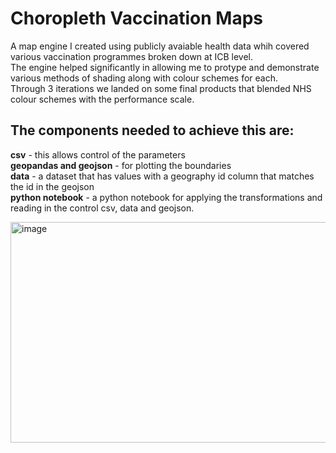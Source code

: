# Choropleth Vaccination Maps

A map engine I created using publicly avaiable health data whih covered various vaccination programmes broken down at ICB level. <br>
The engine helped significantly in allowing me to protype and demonstrate various methods of shading along with colour schemes for each. <br> 
Through 3 iterations we landed on some final products that blended NHS colour schemes with the performance scale. <br>

## The components needed to achieve this are: <br>
**csv** - this allows control of the parameters <br>
**geopandas and geojson** - for plotting the boundaries <br>
**data**  - a dataset that has values with a geography id column that matches the id in the geojson <br>
**python notebook** - a python notebook for applying the transformations and reading in the control csv, data and geojson. <br>



<img width="529" height="353" alt="image" src="https://github.com/user-attachments/assets/bdf19397-bc2f-45a7-ae0f-d41edcbd55c5" />
